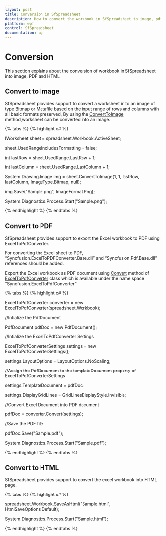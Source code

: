 ```yaml
---
layout: post
title: Conversion in SfSpreadsheet
description: How to convert the workbook in SfSpreadsheet to image, pdf and html
platform: wpf
control: SfSpreadsheet
documentation: ug
---
```


# Conversion
This section explains about the conversion of workbook in SfSpreadsheet into image, PDF and HTML

## Convert to Image

SfSpreadsheet provides support to convert a worksheet in to an image of type Bitmap or Metafile based on the input range of rows and columns with all basic formats preserved, By using the [ConvertToImage](http://help.syncfusion.com/file-formats/xlsio/conversions#convert-worksheet-to-image) method,worksheet can be converted into an image.

{% tabs %}
{% highlight c# %}

IWorksheet sheet = spreadsheet.Workbook.ActiveSheet;

sheet.UsedRangeIncludesFormatting = false;

int lastRow = sheet.UsedRange.LastRow + 1;

int lastColumn = sheet.UsedRange.LastColumn + 1;

System.Drawing.Image img = sheet.ConvertToImage(1, 1, lastRow, lastColumn, ImageType.Bitmap, null);

img.Save("Sample.png", ImageFormat.Png);

System.Diagnostics.Process.Start("Sample.png");

{% endhighlight %}
{% endtabs %}

## Convert to PDF

SfSpreadsheet provides support to export the Excel workbook to PDF using ExcelToPdfConverter. 

For converting the Excel sheet to PDF, “Syncfusion.ExcelToPDFConverter.Base.dll” and “Syncfusion.Pdf.Base.dll” references should be added.

Export the Excel workbook as PDF document using [Convert](http://help.syncfusion.com/cr/cref_files/wpf/xlsio/Syncfusion.ExcelToPDFConverter.Base~Syncfusion.ExcelToPdfConverter.ExcelToPdfConverter~Convert.html) method of [ExcelToPdfConverter](http://help.syncfusion.com/cr/cref_files/wpf/xlsio/Syncfusion.ExcelToPDFConverter.Base~Syncfusion.ExcelToPdfConverter.ExcelToPdfConverter.html) class which is available under the name space “Syncfusion.ExcelToPdfConverter”

{% tabs %}
{% highlight c# %}

ExcelToPdfConverter converter = new ExcelToPdfConverter(spreadsheet.Workbook);

//Intialize the PdfDocument

PdfDocument pdfDoc = new PdfDocument();

//Intialize the ExcelToPdfConverter Settings

ExcelToPdfConverterSettings settings = new ExcelToPdfConverterSettings();

settings.LayoutOptions = LayoutOptions.NoScaling;

//Assign the PdfDocument to the templateDocument property of ExcelToPdfConverterSettings

settings.TemplateDocument = pdfDoc;

settings.DisplayGridLines = GridLinesDisplayStyle.Invisible;

//Convert Excel Document into PDF document

pdfDoc = converter.Convert(settings);

//Save the PDF file

pdfDoc.Save("Sample.pdf");

System.Diagnostics.Process.Start("Sample.pdf");

{% endhighlight %}
{% endtabs %}

## Convert to HTML

SfSpreadsheet provides support to convert the excel workbook into HTML page.

{% tabs %}
{% highlight c# %}

spreadsheet.Workbook.SaveAsHtml("Sample.html", HtmlSaveOptions.Default);

System.Diagnostics.Process.Start("Sample.html");

{% endhighlight %}
{% endtabs %}
